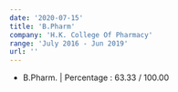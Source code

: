 ```yaml
---
date: '2020-07-15'
title: 'B.Pharm'
company: 'H.K. College Of Pharmacy'
range: 'July 2016 - Jun 2019'
url: ''
---
```


- B.Pharm. | Percentage : 63.33 / 100.00

